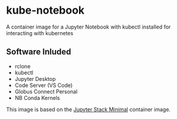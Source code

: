 # kube-notebook
A container image for a Jupyter Notebook with kubectl installed for interacting with kubernetes

## Software Inluded
- rclone
- kubectl
- Jupyter Desktop
- Code Server (VS Code)
- Globus Connect Personal
- NB Conda Kernels

This image is based on the [Jupyter Stack Minimal](https://github.com/jupyter/docker-stacks/tree/main/images/minimal-notebook) container image.
